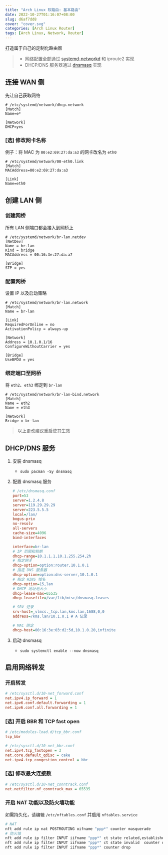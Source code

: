 ```yaml
---
title: "Arch Linux 软路由: 基本路由"
date: 2022-10-27T01:16:07+08:00
slug: d6af7dd8
cover: "cover.svg"
categories: [Arch Linux Router]
tags: [Arch Linux, Network, Router]
---
```


打造属于自己的定制化路由器

<!--more-->

> - 网络配置全部通过 [systemd-networkd](https://systemd.network/systemd-networkd.html) 和 iproute2 实现
> - DHCP/DNS 服务器通过 [dnsmasq](https://dnsmasq.org/) 实现

## 连接 WAN 侧

先让自己获取网络

```systemd
# /etc/systemd/network/dhcp.network
[Match]
Name=e*

[Network]
DHCP=yes
```

### [选] 修改网卡名称

例子：将 MAC 为 `00:e2:69:27:da:a3` 的网卡改名为 `eth0`

```systemd
# /etc/systemd/network/00-eth0.link
[Match]
MACAddress=00:e2:69:27:da:a3

[Link]
Name=eth0
```

## 创建 LAN 侧

### 创建网桥

所有 LAN 侧端口都会接入到网桥上

```systemd
# /etc/systemd/network/br-lan.netdev
[NetDev]
Name = br-lan
Kind = bridge
MACAddress = 00:16:3e:27:da:a7

[Bridge]
STP = yes
```

### 配置网桥

设置 IP 以及启动策略

```systemd
# /etc/systemd/network/br-lan.network
[Match]
Name = br-lan

[Link]
RequiredForOnline = no
ActivationPolicy = always-up

[Network]
Address = 10.1.0.1/16
ConfigureWithoutCarrier = yes

[Bridge]
UseBPDU = yes
```

### 绑定端口至网桥

将 `eth2`、`eth3` 绑定到 `br-lan`

```systemd
# /etc/systemd/network/br-lan-bind.network
[Match]
Name = eth2
Name = eth3

[Network]
Bridge = br-lan
```

> 以上更改建议重启使其生效

## DHCP/DNS 服务

1. 安装 dnsmasq
   - `sudo pacman -Sy dnsmasq`
2. 配置 dnsmasq 服务

   ```cfg
   # /etc/dnsmasq.conf
   port=53
   server=1.2.4.8
   server=119.29.29.29
   server=223.5.5.5
   local=/lan/
   bogus-priv
   no-resolv
   all-servers
   cache-size=4096
   bind-interfaces
   
   interface=br-lan
   # IP 范围和租期
   dhcp-range=10.1.1.1,10.1.255.254,2h
   # 指定网关
   dhcp-option=option:router,10.1.0.1
   # 指定 DNS 服务器
   dhcp-option=option:dns-server,10.1.0.1
   # 指定 WINS 域名
   dhcp-option=15,lan
   # DHCP 地址池大小
   dhcp-lease-max=65535
   dhcp-leasefile=/var/lib/misc/dnsmasq.leases
   
   # SRV 记录
   srv-host=_vlmcs._tcp.lan,kms.lan,1688,0,0
   address=/kms.lan/10.1.0.1 # A 记录
   
   # MAC 绑定
   dhcp-host=00:16:3e:03:d2:5d,10.1.0.20,infinite
   ```

3. 启动 dnsmasq
   - `sudo systemctl enable --now dnsmasq`

## 启用网络转发

### 开启转发

```cfg
# /etc/sysctl.d/10-net_forward.conf
net.ipv4.ip_forward = 1
net.ipv6.conf.default.forwarding = 1
net.ipv6.conf.all.forwarding = 1
```

### [选] 开启 BBR 和 TCP fast open

```cfg
# /etc/modules-load.d/tcp_bbr.conf
tcp_bbr

# /etc/sysctl.d/10-net_bbr.conf
net.ipv4.tcp_fastopen = 3
net.core.default_qdisc = cake
net.ipv4.tcp_congestion_control = bbr
```

### [选] 修改最大连接数

```cfg
# /etc/sysctl.d/10-net_conntrack.conf
net.netfilter.nf_conntrack_max = 65535
```

### 开启 NAT 功能以及防火墙功能

如需持久化，请编辑 `/etc/nftables.conf` 并启用 `nftables.service`

```bash
# NAT
nft add rule ip nat POSTROUTING oifname "ppp*" counter masquerade
# 防火墙
nft add rule ip filter INPUT iifname "ppp*" ct state related,established  counter accept
nft add rule ip filter INPUT iifname "ppp*" ct state invalid  counter drop
nft add rule ip filter INPUT iifname "ppp*" counter drop
```
